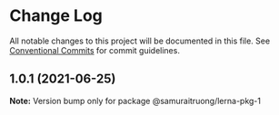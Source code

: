 # Change Log

All notable changes to this project will be documented in this file.
See [Conventional Commits](https://conventionalcommits.org) for commit guidelines.

## 1.0.1 (2021-06-25)

**Note:** Version bump only for package @samuraitruong/lerna-pkg-1
